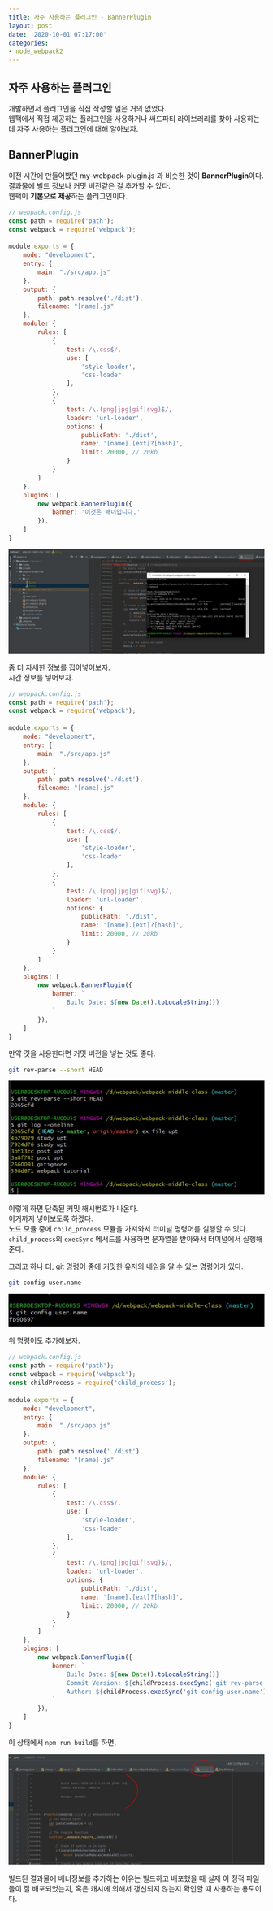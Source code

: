```yaml
---
title: 자주 사용하는 플러그인 - BannerPlugin
layout: post
date: '2020-10-01 07:17:00'
categories:
- node_webpack2
---
```


## 자주 사용하는 플러그인

개발하면서 플러그인을 직접 작성할 일은 거의 없었다.  
웹팩에서 직접 제공하는 플러그인을 사용하거나 써드파티 라이브러리를 찾아 사용하는데 자주 사용하는 플러그인에 대해 알아보자.  

## BannerPlugin

이전 시간에 만들어봤던 my-webpack-plugin.js 과 비슷한 것이 **BannerPlugin**이다.  
결과물에 빌드 정보나 커밋 버전같은 걸 추가할 수 있다.  
웹팩이 **기본으로 제공**하는 플러그인이다.  

```javascript
// webpack.config.js
const path = require('path');
const webpack = require('webpack');

module.exports = {
    mode: "development",
    entry: {
        main: "./src/app.js"
    },
    output: {
        path: path.resolve('./dist'),
        filename: "[name].js"
    },
    module: {
        rules: [
            {
                test: /\.css$/,
                use: [
                    'style-loader',
                    'css-loader'
                ],
            },
            {
                test: /\.(png|jpg|gif|svg)$/,
                loader: 'url-loader',
                options: {
                    publicPath: './dist',
                    name: '[name].[ext]?[hash]',
                    limit: 20000, // 20kb
                }
            }
        ]
    },
    plugins: [
        new webpack.BannerPlugin({
            banner: '이것은 배너입니다.'
        }),
    ]
}
```

![](/static/img/node/webpack2/image48.jpg)

좀 더 자세한 정보를 집어넣어보자.  
시간 정보를 넣어보자.

```javascript
// webpack.config.js
const path = require('path');
const webpack = require('webpack');

module.exports = {
    mode: "development",
    entry: {
        main: "./src/app.js"
    },
    output: {
        path: path.resolve('./dist'),
        filename: "[name].js"
    },
    module: {
        rules: [
            {
                test: /\.css$/,
                use: [
                    'style-loader',
                    'css-loader'
                ],
            },
            {
                test: /\.(png|jpg|gif|svg)$/,
                loader: 'url-loader',
                options: {
                    publicPath: './dist',
                    name: '[name].[ext]?[hash]',
                    limit: 20000, // 20kb
                }
            }
        ]
    },
    plugins: [
        new webpack.BannerPlugin({
            banner: `
                Build Date: ${new Date().toLocaleString()}
            `
        }),
    ]
}
```

만약 깃을 사용한다면 커밋 버전을 넣는 것도 좋다.  

```bash
git rev-parse --short HEAD
```

![](/static/img/node/webpack2/image49.jpg)

이렇게 하면 단축된 커밋 해시번호가 나온다.  
이거까지 넣어보도록 하겠다.  
노드 모듈 중에 `child_process` 모듈을 가져와서 터미널 명령어를 실행할 수 있다.  
`child_process`의 `execSync` 메서드를 사용하면 문자열을 받아와서 터미널에서 실행해 준다.

그리고 하나 더, git 명령어 중에 커밋한 유저의 네임을 알 수 있는 명령어가 있다.

```bash
git config user.name
```

![](/static/img/node/webpack2/image50.jpg)

위 명령어도 추가해보자.

```javascript
// webpack.config.js
const path = require('path');
const webpack = require('webpack');
const childProcess = require('child_process');

module.exports = {
    mode: "development",
    entry: {
        main: "./src/app.js"
    },
    output: {
        path: path.resolve('./dist'),
        filename: "[name].js"
    },
    module: {
        rules: [
            {
                test: /\.css$/,
                use: [
                    'style-loader',
                    'css-loader'
                ],
            },
            {
                test: /\.(png|jpg|gif|svg)$/,
                loader: 'url-loader',
                options: {
                    publicPath: './dist',
                    name: '[name].[ext]?[hash]',
                    limit: 20000, // 20kb
                }
            }
        ]
    },
    plugins: [
        new webpack.BannerPlugin({
            banner: `
                Build Date: ${new Date().toLocaleString()}
                Commit Version: ${childProcess.execSync('git rev-parse --short HEAD')}
                Author: ${childProcess.execSync('git config user.name')}
            `
        }),
    ]
}
```

이 상태에서 `npm run build`를 하면,

![](/static/img/node/webpack2/image51.jpg)

빌드된 결과물에 배너정보를 추가하는 이유는 빌드하고 배포했을 때 실제 이 정적 파일들이 잘 배포되었는지, 혹은 캐시에 의해서 갱신되지 않는지 확인할 때 사용하는 용도이다.  
